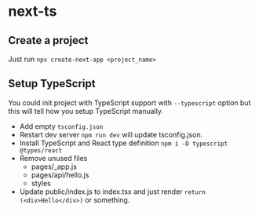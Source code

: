 # next-ts

## Create a project

Just run `npx create-next-app <project_name>`

## Setup TypeScript

You could init project with TypeScript support with `--typescript` option but this will tell how you setup TypeScript manually.

- Add empty `tsconfig.json`
- Restart dev server `npm run dev` will update tsconfig.json.
- Install TypeScript and React type definition `npm i -D typescript @types/react`
- Remove unused files
  - pages/_app.js
  - pages/api/hello.js
  - styles
- Update public/index.js to index.tsx and just render `return (<div>Hello</div>)` or something.
